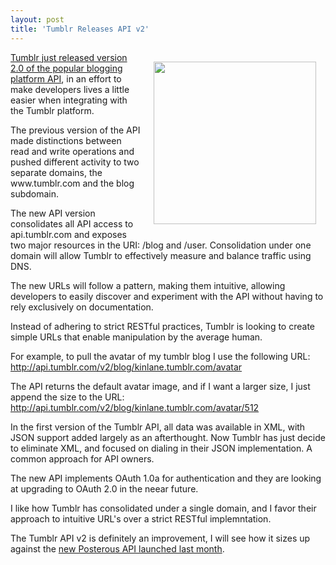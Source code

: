 ```yaml
---
layout: post
title: 'Tumblr Releases API v2'
---
```

<img style="padding: 15px;" src="http://kinlane-productions.s3.amazonaws.com/api-evangelist/tumblr/Tumblr-Engineering-Blog.png" alt="" width="260" align="right" /><a title="Tumblr just released version 2.0 of the blog platform API" href="http://engineering.tumblr.com/post/7541361718/introducing-tumblrs-new-api">Tumblr just released version 2.0 of the popular blogging platform API</a>, in an effort to make developers lives a little easier when integrating with the Tumblr platform.<p></p>
The previous version of the API made distinctions between read and write operations and pushed different activity to two separate domains, the www.tumblr.com and the blog subdomain.<p></p>
The new API version consolidates all API access to api.tumblr.com and exposes two major resources in the URI: /blog and /user. Consolidation under one domain will allow Tumblr to effectively measure and balance traffic using DNS.<p></p>
The new URLs will follow a pattern, making them intuitive, allowing developers to easily discover and experiment with the API without having to rely exclusively on documentation.<p></p>
Instead of adhering to strict RESTful practices, Tumblr is looking to create simple URLs that enable manipulation by the average human.<p></p>
For example, to pull the avatar of my tumblr blog I use the following URL: <a href="http://api.tumblr.com/v2/blog/kinlane.tumblr.com/avatar">http://api.tumblr.com/v2/blog/kinlane.tumblr.com/avatar</a><p></p>
The API returns the default avatar image, and if I want a larger size, I just append the size to the URL: <a href="http://api.tumblr.com/v2/blog/kinlane.tumblr.com/avatar/512">http://api.tumblr.com/v2/blog/kinlane.tumblr.com/avatar/512</a><p></p>
In the first version of the Tumblr API, all data was available in XML, with JSON support added largely as an afterthought. Now Tumblr has just decide to eliminate XML, and focused on dialing in their JSON implementation. A common approach for API owners.<p></p>
The new API implements OAuth 1.0a for authentication and they are looking at upgrading to OAuth 2.0 in the neear future.<p></p>
I like how Tumblr has consolidated under a single domain, and I favor their approach to intuitive URL's over a strict RESTful implemntation.<p></p>
The Tumblr API v2 is definitely an improvement, I will see how it sizes up against the <a title="new Posterous API launched last month" href="http://blog.apievangelist.com/2011/06/10/posterous-from-saas-to-paas-using-an-api/">new Posterous API launched last month</a>.
